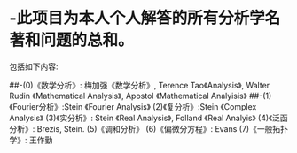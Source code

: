 # -此项目为本人个人解答的所有分析学名著和问题的总和。
包括如下内容:

##-(0)《数学分析》: 梅加强《数学分析》, Terence Tao《Analysis》, Walter Rudin 《Mathematical Analysis》, Apostol 《Mathematical Analyisis》
##-(1)《Fourier分析》:Stein 《Fourier Analysis》
(2)《复分析》:Stein 《Complex Analysis》
(3)《实分析》: Stein 《Real Analysis》, Folland 《Real Analyis》
(4)《泛函分析》: Brezis, Stein.
(5)《调和分析》
(6)《偏微分方程》: Evans
(7)《一般拓扑学》: 王作勤
